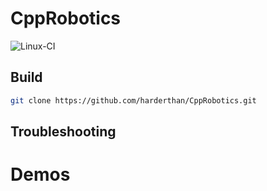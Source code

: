 # CppRobotics

![Linux-CI](https://github.com/harderthan/CppRobotics/actions/workflows/linux-ci.yml/badge.svg)

## Build 

```bash
git clone https://github.com/harderthan/CppRobotics.git 
```

## Troubleshooting

# Demos
